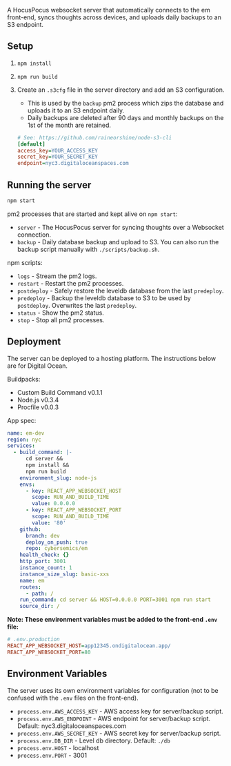 A HocusPocus websocket server that automatically connects to the em front-end, syncs thoughts across devices, and uploads daily backups to an S3 endpoint.

## Setup

1. `npm install`
2. `npm run build`
3. Create an `.s3cfg` file in the server directory and add an S3 configuration.

   - This is used by the `backup` pm2 process which zips the database and uploads it to an S3 endpoint daily.
   - Daily backups are deleted after 90 days and monthly backups on the 1st of the month are retained.

   ```ini
   # See: https://github.com/raineorshine/node-s3-cli
   [default]
   access_key=YOUR_ACCESS_KEY
   secret_key=YOUR_SECRET_KEY
   endpoint=nyc3.digitaloceanspaces.com
   ```

## Running the server

```sh
npm start
```

pm2 processes that are started and kept alive on `npm start`:

- `server` - The HocusPocus server for syncing thoughts over a Websocket connection.
- `backup` - Daily database backup and upload to S3. You can also run the backup script manually with `./scripts/backup.sh`.

npm scripts:

- `logs` - Stream the pm2 logs.
- `restart` - Restart the pm2 processes.
- `postdeploy` - Safely restore the leveldb database from the last `predeploy`.
- `predeploy` - Backup the leveldb database to S3 to be used by `postdeploy`. Overwrites the last `predeploy`.
- `status` - Show the pm2 status.
- `stop` - Stop all pm2 processes.

## Deployment

The server can be deployed to a hosting platform. The instructions below are for Digital Ocean.

Buildpacks:

- Custom Build Command v0.1.1
- Node.js v0.3.4
- Procfile v0.0.3

App spec:

```yml
name: em-dev
region: nyc
services:
  - build_command: |-
      cd server &&
      npm install &&
      npm run build
    environment_slug: node-js
    envs:
      - key: REACT_APP_WEBSOCKET_HOST
        scope: RUN_AND_BUILD_TIME
        value: 0.0.0.0
      - key: REACT_APP_WEBSOCKET_PORT
        scope: RUN_AND_BUILD_TIME
        value: '80'
    github:
      branch: dev
      deploy_on_push: true
      repo: cybersemics/em
    health_check: {}
    http_port: 3001
    instance_count: 1
    instance_size_slug: basic-xxs
    name: em
    routes:
      - path: /
    run_command: cd server && HOST=0.0.0.0 PORT=3001 npm run start
    source_dir: /
```

**Note: These environment variables must be added to the front-end `.env` file:**

```ini
# .env.production
REACT_APP_WEBSOCKET_HOST=app12345.ondigitalocean.app/
REACT_APP_WEBSOCKET_PORT=80
```

## Environment Variables

The server uses its own environment variables for configuration (not to be confused with the `.env` files on the front-end).

- `process.env.AWS_ACCESS_KEY` - AWS access key for server/backup script.
- `process.env.AWS_ENDPOINT` - AWS endpoint for server/backup script. Default: nyc3.digitaloceanspaces.com
- `process.env.AWS_SECRET_KEY` - AWS secret key for server/backup script.
- `process.env.DB_DIR` - Level db directory. Default: `./db`
- `process.env.HOST` - localhost
- `process.env.PORT` - 3001
